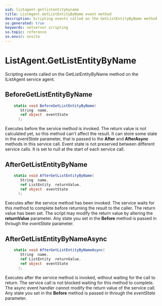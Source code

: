 ```yaml
---
uid: listagent-getlistentitybyname
title: ListAgent.GetListEntityByName event method
description: Scripting events called on the GetListEntityByName method on the ListAgent service agent.
so.generated: true
keywords: netserver scripting
so.topic: reference
so.envir: onsite
---
```

# ListAgent.GetListEntityByName

Scripting events called on the <see cref='M:IListAgent.GetListEntityByName'>GetListEntityByName</see> method on the <see cref='IListAgent'>IListAgent</see>  service agent.

## BeforeGetListEntityByName
```cs
    static void BeforeGetListEntityByName(
       String  name,
       ref object  eventState
      );
```
Executes before the service method is invoked.
The return value is not calculated yet, so this method can't affect the result.
It can store some state in the *eventState* parameter, that is passed to the **After** and **AfterAsync** methods in this service call.
Event state is not preserved between different service calls. It is set to null at the start of each service call.
## AfterGetListEntityByName
```cs
    static void AfterGetListEntityByName(
       String  name,
       ref ListEntity  returnValue,
       ref object  eventState
      );
```
Executes after the service method has been invoked. The service waits for this method to complete before returning the result to the caller.
The return value has been set. The script may modify the return value by altering the **returnValue** parameter.
Any state you set in the **Before** method is passed in through the *eventState* parameter.
## AfterGetListEntityByNameAsync
```cs
    static void AfterGetListEntityByNameAsync(
       String  name,
       ref ListEntity  returnValue,
       ref object  eventState
      );
```
Executes after the service method is invoked, without waiting for the call to return.
The service call is not blocked waiting for this method to complete.
The async event handler cannot modify the return value of the service call.
Any state you set in the **Before** method is passed in through the *eventState* parameter.

